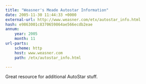 ```yaml
---
title: "Weasner's Meade Autostar Information"
date: 2005-11-30 11:44:33 +0000
external-url: http://www.weasner.com/etx/autostar_info.html
hash: e9863001c8370659864ae566ecdb2eae
annum:
    year: 2005
    month: 11
url-parts:
    scheme: http
    host: www.weasner.com
    path: /etx/autostar_info.html

---
```


Great resource for additional AutoStar stuff.
